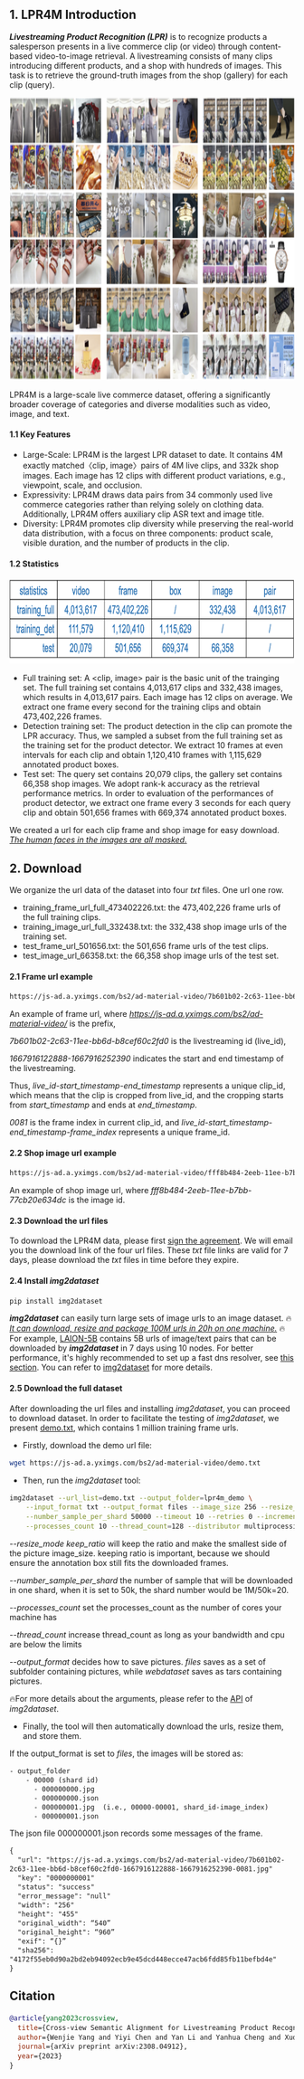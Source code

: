 ## 1. LPR4M Introduction
___Livestreaming Product Recognition (LPR)___ is to recognize products a salesperson presents in a live commerce clip (or video) through content-based video-to-image retrieval.
A livestreaming consists of many clips introducing different products, and a shop with hundreds of images.
This task is to retrieve the ground-truth images from the shop (gallery) for each clip (query).

<p align="center">
  <img width="800" height="500" src="./_images/lpr4m_example.png">
</p>

LPR4M is a large-scale live commerce dataset, offering a significantly broader coverage of categories and diverse modalities such as video, image, and text. 

#### 1.1 Key Features
- Large-Scale: LPR4M is the largest LPR dataset to date. It contains 4M exactly matched〈clip, image〉pairs of 4M live clips, and 332k shop images. Each image has 12 clips with different product variations, e.g., viewpoint, scale, and occlusion.
- Expressivity: LPR4M draws data pairs from 34 commonly used live commerce categories rather than relying solely on clothing data. Additionally, LPR4M offers auxiliary clip ASR text and image title.
- Diversity: LPR4M promotes clip diversity while preserving the real-world data distribution, with a focus on three components: product scale, visible duration, and the number of products in the clip.

#### 1.2 Statistics

<p align="center">
  <img width="740" height="150" src="./_images/statistics.png">
</p>

- Full training set: A <clip, image> pair is the basic unit of the trainging set. 
The full training set contains 4,013,617 clips and 332,438 images, which results in 4,013,617 pairs. Each image has 12 clips on average. We extract one frame every second for the training clips and obtain 473,402,226 frames.
- Detection training set: The product detection in the clip can promote the LPR accuracy. Thus, we sampled a subset from the full training set as the training set for the product detector. We extract 10 frames at even intervals for each clip and obtain 1,120,410 frames with 1,115,629 annotated product boxes.
- Test set: The query set contains 20,079 clips, the gallery set contains 66,358 shop images. We adopt rank-k accuracy as the retrieval performance metrics. In order to evaluation of the performances of product detector, we extract one frame every 3 seconds for each query clip and obtain 501,656 frames with 669,374 annotated product boxes.

We created a url for each clip frame and shop image for easy download. 
<ins>*The human faces in the images are all masked.*</ins>



## 2. Download 
We organize the url data of the dataset into four *txt* files. One url one row.
- training_frame_url_full_473402226.txt: the 473,402,226 frame urls of the full training clips.
- training_image_url_full_332438.txt: the 332,438 shop image urls of the training set.
- test_frame_url_501656.txt: the 501,656 frame urls of the test clips.
- test_image_url_66358.txt: the 66,358 shop image urls of the test set.

#### 2.1 Frame url example
```bash
https://js-ad.a.yximgs.com/bs2/ad-material-video/7b601b02-2c63-11ee-bb6d-b8cef60c2fd0-1667916122888-1667916252390-0081.jpg
```
An example of frame url, where *https://js-ad.a.yximgs.com/bs2/ad-material-video/* is the prefix, 

*7b601b02-2c63-11ee-bb6d-b8cef60c2fd0* is the livestreaming id (live_id), 

*1667916122888-1667916252390* indicates the start and end timestamp of the livestreaming. 

Thus, *live_id-start_timestamp-end_timestamp* represents a unique clip_id, which means that the clip is cropped from live_id, and the cropping starts from *start_timestamp* and ends at *end_timestamp*.

*0081* is the frame index in current clip_id, and *live_id-start_timestamp-end_timestamp-frame_index* represents a unique frame_id.

#### 2.2 Shop image url example
```bash
https://js-ad.a.yximgs.com/bs2/ad-material-video/fff8b484-2eeb-11ee-b7bb-77cb20e634dc.jpg
```
An example of shop image url, where *fff8b484-2eeb-11ee-b7bb-77cb20e634dc* is the image id.

#### 2.3 Download the url files
To download the LPR4M data, please first [sign the agreement](https://docs.google.com/forms/d/e/1FAIpQLSeVLnR_CVGmq-Db5zwUEcqopgb7a-uPUZnRfBzDSgkGrJ2G6g/viewform?usp=sharing).
We will email you the download link of the four url files. These *txt* file links are valid for 7 days, please download the *txt* files in time before they expire.

#### 2.4 Install *img2dataset*
```bash
pip install img2dataset
```
***img2dataset*** can easily turn large sets of image urls to an image dataset. :fire:<ins>*It can download, resize and package 100M urls in 20h on one machine.*</ins> :fire:For example, [LAION-5B](https://laion.ai/blog/laion-5b/) contains 5B urls of image/text pairs that can be downloaded by ***img2dataset*** in 7 days using 10 nodes. For better performance, it's highly recommended to set up a fast dns resolver, see [this section](https://github.com/rom1504/img2dataset#setting-up-a-high-performance-dns-resolver). You can refer
to [img2dataset](https://github.com/rom1504/img2dataset) for more details.

#### 2.5 Download the full dataset
After downloading the url files and installing *img2dataset*, you can proceed to download dataset. In order to facilitate the testing of *img2dataset*, we present [demo.txt](https://js-ad.a.yximgs.com/bs2/ad-material-video/demo.txt), which contains 1 million training frame urls.
- Firstly, download the demo url file:
```bash
wget https://js-ad.a.yximgs.com/bs2/ad-material-video/demo.txt
```
- Then, run the *img2dataset* tool:

```bash
img2dataset --url_list=demo.txt --output_folder=lpr4m_demo \
    --input_format txt --output_format files --image_size 256 --resize_mode keep_ratio \
    --number_sample_per_shard 50000 --timeout 10 --retries 0 --incremental_mode "incremental" \
    --processes_count 10 --thread_count=128 --distributor multiprocessing \
```
*--resize_mode keep_ratio* will keep the ratio and make the smallest side of the picture image_size. keeping ratio is important, because we should ensure the annotation box still fits the downloaded frames.

*--number_sample_per_shard* the number of sample that will be downloaded in one shard, when it is set to 50k, the shard number would be 1M/50k=20.

*--processes_count* set the processes_count as the number of cores your machine has

*--thread_count* increase thread_count as long as your bandwidth and cpu are below the limits

*--output_format* decides how to save pictures. *files* saves as a set of subfolder containing pictures, while *webdataset* saves as tars containing pictures.

:fire:For more details about the arguments, please refer to the [API](https://github.com/rom1504/img2dataset#api) of *img2dataset*.

- Finally, the tool will then automatically download the urls, resize them, and store them.

If the output_format is set to *files*, the images will be stored as:
```
- output_folder
    - 00000 (shard id)
      - 000000000.jpg
      - 000000000.json
      - 000000001.jpg  (i.e., 00000-00001, shard_id-image_index)
      - 000000001.json
```

The json file 000000001.json records some messages of the frame.
```
{
  "url": "https://js-ad.a.yximgs.com/bs2/ad-material-video/7b601b02-2c63-11ee-bb6d-b8cef60c2fd0-1667916122888-1667916252390-0081.jpg"
  "key": "0000000001"
  "status": "success"
  "error_message": "null"
  "width": "256"
  "height": "455"
  "original_width": “540”
  "original_height": “960”
  "exif": “{}”
  "sha256": "4172f55eb0d90a2bd2eb94092ecb9e45dcd448ecce47acb6fdd85fb11befbd4e"
}
```

## Citation

```bibtex
@article{yang2023crossview,
  title={Cross-view Semantic Alignment for Livestreaming Product Recognition},
  author={Wenjie Yang and Yiyi Chen and Yan Li and Yanhua Cheng and Xudong Liu and Quan Chen and Han Li},
  journal={arXiv preprint arXiv:2308.04912},
  year={2023}
}
```
